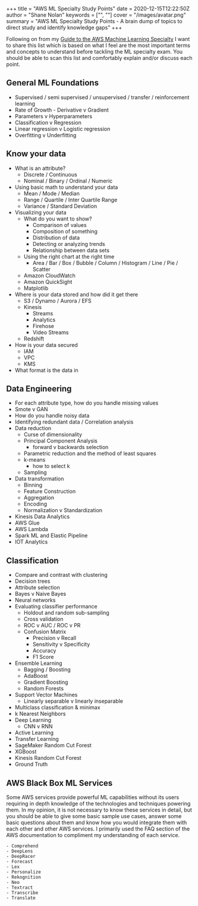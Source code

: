 +++
title = "AWS ML Specialty Study Points"
date = 2020-12-15T12:22:50Z
author = "Shane Nolan"
keywords = ["", ""]
cover = "/images/avatar.png"
summary = "AWS ML Specialty Study Points - A brain dump of topics to direct study and identify knowledge gaps"
+++

Following on from my [Guide to the AWS Machine Learning Specialty](/posts/aws-ml-exam-guide) I want to share this list which is based on what I feel are the most important terms and concepts to understand before tackling the ML specialty exam. You should be able to scan this list and comfortably explain and/or discuss each point.

## General ML Foundations
 - Supervised / semi supervised / unsupervised / transfer /  reinforcement learning
 - Rate of Growth - Derivative v Gradient
 - Parameters v Hyperparameters
 - Classification v Regression
 - Linear regression v Logistic regression
 - Overfitting v Underfitting

## Know your data
 - What is an attribute?
    - Discrete / Continuous
    - Nominal / Binary / Ordinal / Numeric
 - Using basic math to understand your data
    - Mean / Mode / Median
    - Range / Quartile / Inter Quartile Range
    - Variance / Standard Deviation
 - Visualizing your data
    - What do you want to show?
        - Comparison of values
        - Composition of something
        - Distribution of data
        - Detecting or analyzing trends
        - Relationship between data sets
    - Using the right chart at the right time
        - Area / Bar / Box / Bubble / Column / Histogram / Line / Pie / Scatter
    - Amazon CloudWatch
    - Amazon QuickSight
    - Matplotlib
 - Where is your data stored and how did it get there
    - S3 / Dynamo / Aurora / EFS
    - Kinesis 
        - Streams
        - Analytics
        - Firehose
        - Video Streams
    - Redshift
 - How is your data secured
    - IAM
    - VPC
    - KMS
 - What format is the data in

## Data Engineering 
 - For each attribute type, how do you handle missing values
 - Smote v GAN
 - How do you handle noisy data
 - Identifying redundant data / Correlation analysis
 - Data reduction
    - Curse of dimensionality
    - Principal Component Analysis
        - forward v backwards selection
    - Parametric reduction and the method of least squares
    - k-means
        - how to select k
    - Sampling
 - Data transformation
    - Binning
    - Feature Construction
    - Aggregation
    - Encoding
    - Normalization v Standardization
 - Kinesis Data Analytics
 - AWS Glue
 - AWS Lambda
 - Spark ML and Elastic Pipeline
 - IOT Analytics

## Classification
 - Compare and contrast with clustering
 - Decision trees
 - Attribute selection
 - Bayes v Naive Bayes
 - Neural networks
 - Evaluating classifier performance
    - Holdout and random sub-sampling
    - Cross validation
    - ROC v AUC / ROC v PR
    - Confusion Matrix
        - Precision v Recall
        - Sensitivity v Specificity
        - Accuracy
        - F1 Score
 - Ensemble Learning
    - Bagging / Boosting
    - AdaBoost
    - Gradient Boosting
    - Random Forests
 - Support Vector Machines
    - Linearly separable v linearly inseparable
 - Multiclass classification & minimax
 - k Nearest Neighbors
 - Deep Learning
    - CNN v RNN
 - Active Learning
 - Transfer Learning
 - SageMaker Random Cut Forest
 - XGBoost
 - Kinesis Random Cut Forest
 - Ground Truth

## AWS Black Box ML Services
Some AWS services provide powerful ML capabilities without its users requiring in depth knowledge of the technologies and techniques powering them. In my opinion, it is not necessary to know these services in detail, but you should be able to give some basic sample use cases, answer some basic questions about them and know how you would integrate them with each other and other AWS services. I primarily used the FAQ section of the AWS documentation to compliment my understanding of each service.

    - Comprehend 
    - DeepLens 
    - DeepRacer
    - Forecast 
    - Lex 
    - Personalize 
    - Rekognition 
    - Neo 
    - Textract 
    - Transcribe 
    - Translate 